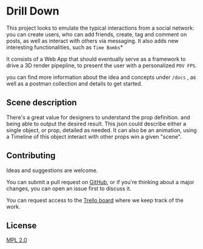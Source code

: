 # Drill Down

This project looks to emulate the typical interactions from a social network: you can create users, who can add friends, create, tag and comment on posts, as well as interact with others via messaging. It also adds new interesting functionalities, such as `Time Bombs`*

It consists of a Web App that should eventually serve as a framework to drive a 3D render pipepline, to present the user with a personalized `POV FPS`. 

you can find more information about the idea and concepts under `/docs` , as well as a postman collection and details to get started.



## Scene description

There's a great value for designers to understand the prop definition. and being able to output the desired result. This json could describe either a single object, or prop, detailed as needed. It can also be an animation, using a Timeline of this object interact with other props win a given "scene".


## Contributing

Ideas and suggestions are welcome.

You can submit a pull request on [GitHub](https://github.com/reveware/drill-down), or if you're thinking about a major changes, you can open an issue first to discuss it.

You can request access to the [Trello board](https://trello.com/b/OTwMAWjI/drill-down) where we keep track of the work.
  
## License

[MPL 2.0](https://choosealicense.com/licenses/mpl-2.0/)